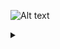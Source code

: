 ![Alt text](https://g.gravizo.com/source/svg/c1?https%3A%2F%2Fraw.githubusercontent.com%2FAnt2000s%2FTLP%2Fmain%2FREADME.md)
<details> 
<summary></summary>
c1
  digraph G {
    main -> parse;
    parse -> execute;
    main -> init;
    main -> cleanup;
    execute -> { make_string; printf};
    init -> make_string;
    main -> printf;
    execute -> compare;
  }
c1
</details>
